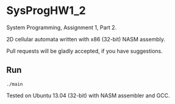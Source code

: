# SysProgHW1_2
System Programming, Assignment 1, Part 2.

2D cellular automata written with x86 (32-bit) NASM assembly.

Pull requests will be gladly accepted, if you have suggestions.

## Run

`./main`

Tested on Ubuntu 13.04 (32-bit) with NASM assembler and GCC.
